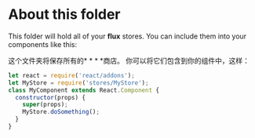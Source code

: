 # About this folder
This folder will hold all of your **flux** stores.
You can include them into your components like this:

这个文件夹将保存所有的* * * *商店。
你可以将它们包含到你的组件中，这样：

```javascript
let react = require('react/addons');
let MyStore = require('stores/MyStore');
class MyComponent extends React.Component {
  constructor(props) {
    super(props);
    MyStore.doSomething();
  }
}
```
